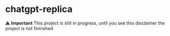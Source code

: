 # chatgpt-replica
⚠️ **Important** This project is still in progress, until you see this disclaimer the project is not fininshed
